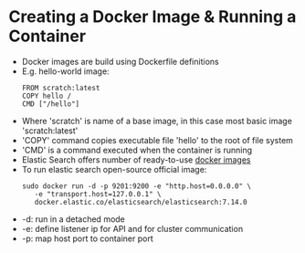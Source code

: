 # Creating a Docker Image & Running a Container

* Docker images are build using Dockerfile definitions
* E.g. hello-world image:
  ```
  FROM scratch:latest
  COPY hello /
  CMD ["/hello"]
  ```
* Where 'scratch' is name of a base image, in this case most basic image 'scratch:latest'
* 'COPY' command copies executable file 'hello' to the root of file system
* 'CMD' is a command executed when the container is running
* Elastic Search offers number of ready-to-use [docker images](https://www.docker.elastic.co/)
* To run elastic search open-source official image:
  ```
  sudo docker run -d -p 9201:9200 -e "http.host=0.0.0.0" \
     -e "transport.host=127.0.0.1" \
     docker.elastic.co/elasticsearch/elasticsearch:7.14.0
  ```
* -d: run in a detached mode
* -e: define listener ip for API and for cluster communication
* -p: map host port to container port



